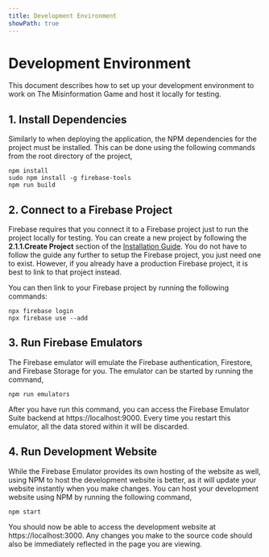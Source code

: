 ```yaml
---
title: Development Environment
showPath: true
---
```


# Development Environment
This document describes how to set up your development
environment to work on The Misinformation Game and host
it locally for testing.

## 1. Install Dependencies
Similarly to when deploying the application, the NPM
dependencies for the project must be installed.
This can be done using the following commands from the
root directory of the project,
```shell
npm install
sudo npm install -g firebase-tools
npm run build
```

## 2. Connect to a Firebase Project
Firebase requires that you connect it to a Firebase
project just to run the project locally for testing.
You can create a new project by following the
**2.1.1.Create Project** section of the
[Installation Guide](/TechnicalInstallation). You do not
have to follow the guide any further to setup the
Firebase project, you just need one to exist.
However, if you already have a production Firebase
project, it is best to link to that project instead.

You can then link to your Firebase project by
running the following commands:
```shell
npx firebase login
npx firebase use --add
```

## 3. Run Firebase Emulators
The Firebase emulator will emulate the Firebase
authentication, Firestore, and Firebase Storage for
you. The emulator can be started by running the command,
```shell
npm run emulators
```

After you have run this command, you can access the
Firebase Emulator Suite backend at https://localhost:9000.
Every time you restart this emulator, all the data stored
within it will be discarded.

## 4. Run Development Website
While the Firebase Emulator provides its own hosting of
the website as well, using NPM to host the development
website is better, as it will update your website
instantly when you make changes. You can host your
development website using NPM by running the following
command,
```shell
npm start
```

You should now be able to access the development
website at https://localhost:3000. Any changes you make
to the source code should also be immediately reflected
in the page you are viewing.
